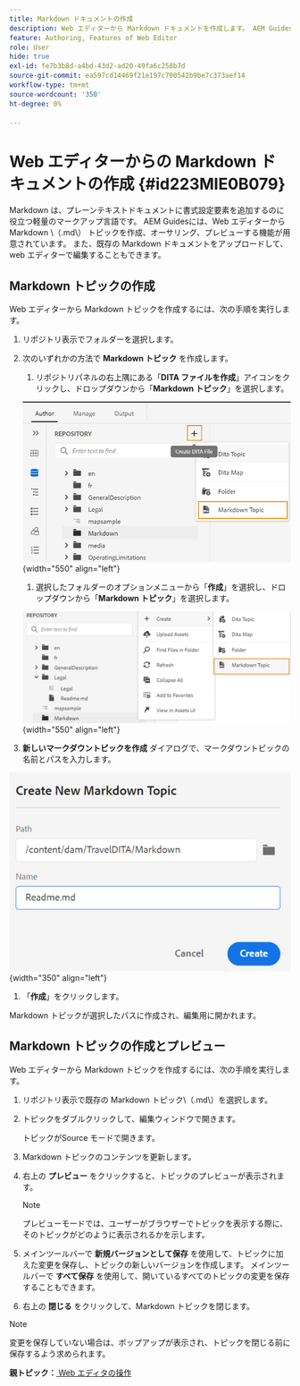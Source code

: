 ```yaml
---
title: Markdown ドキュメントの作成
description: Web エディターから Markdown ドキュメントを作成します。 AEM Guidesで Markdown トピックを作成、オーサリング、プレビューする方法について説明します。
feature: Authoring, Features of Web Editor
role: User
hide: true
exl-id: fe7b3b8d-a4bd-43d2-ad20-49fa6c258b7d
source-git-commit: ea597cd14469f21e197c700542b9be7c373aef14
workflow-type: tm+mt
source-wordcount: '350'
ht-degree: 0%

---
```


# Web エディターからの Markdown ドキュメントの作成 {#id223MIE0B079}

Markdown は、プレーンテキストドキュメントに書式設定要素を追加するのに役立つ軽量のマークアップ言語です。 AEM Guidesには、Web エディターから Markdown \（.md\） トピックを作成、オーサリング、プレビューする機能が用意されています。 また、既存の Markdown ドキュメントをアップロードして、web エディターで編集することもできます。

## Markdown トピックの作成

Web エディターから Markdown トピックを作成するには、次の手順を実行します。

1. リポジトリ表示でフォルダーを選択します。
1. 次のいずれかの方法で **Markdown トピック** を作成します。
   1. リポジトリパネルの右上隅にある「**DITA ファイルを作成**」アイコンをクリックし、ドロップダウンから「**Markdown トピック**」を選択します。

   ![](images/create-markdown-dita-topic.png){width="550" align="left"}

   1. 選択したフォルダーのオプションメニューから「**作成**」を選択し、ドロップダウンから「**Markdown トピック**」を選択します。

   ![](images/create-markdown-options-menu.png){width="550" align="left"}

1. **新しいマークダウントピックを作成** ダイアログで、マークダウントピックの名前とパスを入力します。

![](images/create-markdown-dialog.png){width="350" align="left"}

1. 「**作成**」をクリックします。

Markdown トピックが選択したパスに作成され、編集用に開かれます。

## Markdown トピックの作成とプレビュー

Web エディターから Markdown トピックを作成するには、次の手順を実行します。

1. リポジトリ表示で既存の Markdown トピック\（.md\）を選択します。
1. トピックをダブルクリックして、編集ウィンドウで開きます。

   トピックがSource モードで開きます。

1. Markdown トピックのコンテンツを更新します。
1. 右上の **プレビュー** をクリックすると、トピックのプレビューが表示されます。

   >[!NOTE]
   >
   > プレビューモードでは、ユーザーがブラウザーでトピックを表示する際に、そのトピックがどのように表示されるかを示します。

1. メインツールバーで **新規バージョンとして保存** を使用して、トピックに加えた変更を保存し、トピックの新しいバージョンを作成します。 メインツールバーで **すべて保存** を使用して、開いているすべてのトピックの変更を保存することもできます。

1. 右上の **閉じる** をクリックして、Markdown トピックを閉じます。

>[!NOTE]
>
> 変更を保存していない場合は、ポップアップが表示され、トピックを閉じる前に保存するよう求められます。

**親トピック：**[ Web エディタの操作 ](web-editor.md)
